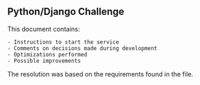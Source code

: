 ## Python/Django Challenge

This document contains:

    - Instructions to start the service 
    - Comments on decisions made during development
    - Optimizations performed
    - Possible improvements

The resolution was based on the requirements found in the file.

